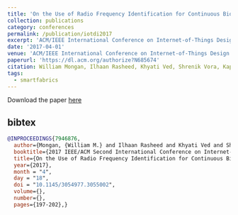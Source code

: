 ```yaml
---
title: 'On the Use of Radio Frequency Identification for Continuous Biomedical Monitoring'
collection: publications
category: conferences
permalink: /publication/iotdi2017
excerpt: 'ACM/IEEE International Conference on Internet-of-Things Design and Implementation (IoTDI)'
date: '2017-04-01'
venue: 'ACM/IEEE International Conference on Internet-of-Things Design and Implementation (IoTDI)'
paperurl: 'https://dl.acm.org/authorize?N685674'
citation: William Mongan, Ilhaan Rasheed, Khyati Ved, Shrenik Vora, Kapil Dandekar, Genevieve Dion, Timothy Kurzweg, and Adam Fontecchio. On the Use of Radio Frequency Identification for Continuous Biomedical Monitoring.  ACM/IEEE International Conference on Internet-of-Things Design and Implementation (IoTDI), April, 2017.
tags: 
  - smartfabrics
---
```

Download the paper [here](https://dl.acm.org/doi/pdf/10.1145/3054977.3055002?download=true)

## bibtex
```bibtex
@INPROCEEDINGS{7946876,
  author={Mongan, {William M.} and Ilhaan Rasheed and Khyati Ved and Shrenik Vora and Kapil Dandekar and Genevieve Dion and Timothy Kurzweg and Adam Fontecchio},
  booktitle={2017 IEEE/ACM Second International Conference on Internet-of-Things Design and Implementation (IoTDI)}, 
  title={On the Use of Radio Frequency Identification for Continuous Biomedical Monitoring}, 
  year={2017},
  month = "4",
  day = "18",
  doi = "10.1145/3054977.3055002",
  volume={},
  number={},
  pages={197-202},}
```